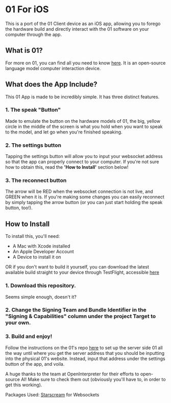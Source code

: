 # 01 For iOS

This is a port of the 01 Client device as an iOS app, allowing you to forego the hardware build and directly interact with the 01 software on your computer through the app.

## What is 01?
For more on 01, you can find all you need to know [here](https://github.com/OpenInterpreter/01/). It is an open-source language model computer interaction device.

## What does the App Include?
This 01 App is made to be incredibly simple. It has three distinct features.

### 1. The speak "Button"
Made to emulate the button on the hardware models of 01, the big, yellow circle in the middle of the screen is what you hold when you want to speak to the model, and let go when you're finished speaking.

### 2. The settings button
Tapping the settings button will allow you to input your websocket address so that the app can properly connect to your computer. If you're not sure how to obtain this, read the **'How to Install'** section below!

### 3. The reconnect button
The arrow will be RED when the websocket connection is not live, and GREEN when it is. If you're making some changes you can easily reconnect by simply tapping the arrow button (or you can just start holding the speak button, too!).

## How to Install
To install this, you'll need:
- A Mac with Xcode installed
- An Apple Developer Account
- A Device to install it on

OR if you don't want to build it yourself, you can download the latest available build straight to your device through TestFlight, accessible [here](https://testflight.apple.com/join/v8SyuzMT)

### 1. Download this repository.
Seems simple enough, doesn't it?

### 2. Change the Signing Team and Bundle Identifier in the "Signing & Capabilities" column under the project Target to your own.

### 3. Build and enjoy!
Follow the instructions on the 01's repo [here](https://github.com/OpenInterpreter/01/#guides) to set up the server side 01 all the way until where you get the server address that you should be inputting into the physical 01's website. Instead, input that address under the settings button of the app, and voila.

A huge thanks to the team at OpenInterpreter for their efforts to open-source AI! Make sure to check them out (obviously you'll have to, in order to get this working).

Packages Used:
[Starscream](https://github.com/daltoniam/Starscream) for Websockets

